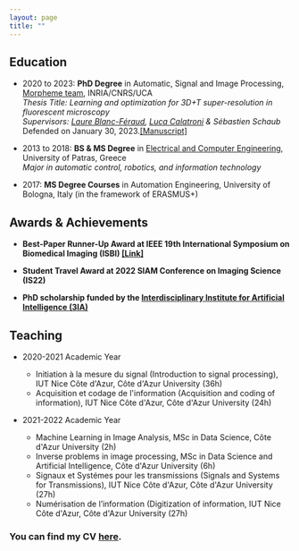 ```yaml
---
layout: page
title: ""
---
```



## Education

- 2020 to 2023: **PhD Degree** in Automatic, Signal and Image Processing, [Morpheme team](https://team.inria.fr/morpheme/), INRIA/CNRS/UCA <br />
*Thesis Title: Learning and optimization for 3D+T super-resolution in fluorescent microscopy <br />
Supervisors: [Laure Blanc-Féraud](https://www.i3s.unice.fr/~blancf/), [Luca Calatroni](https://sites.google.com/view/lucacalatroni) & Sébastien Schaub*  <br /> 
<span>Defended on January 30, 2023.</span>[[Manuscript]](https://theses.hal.science/tel-04089027)

- 2013 to 2018: **BS & MS Degree** in [Electrical and Computer Engineering](http://www.ece.upatras.gr/index.php/en/), University of Patras, Greece <br />
*Major in automatic control, robotics, and information technology*

- 2017: **MS Degree Courses** in Automation Engineering, University of Bologna, Italy (in the framework of ERASMUS+)


## Awards & Achievements

- **Best-Paper Runner-Up Award at IEEE 19th International Symposium on Biomedical Imaging (ISBI) [[Link]](https://3ia.univ-cotedazur.eu/best-paper-runner-up-award-for-vasiliki-stergiopoulou)**

- **Student Travel Award at 2022 SIAM Conference on Imaging Science (IS22)**

- **PhD scholarship funded by the [Interdisciplinary Institute for Artificial Intelligence (3IA)](https://3ia.univ-cotedazur.eu/)**

## Teaching

- 2020-2021 Academic Year
  - Initiation à la mesure du signal (Introduction to signal processing), IUT Nice Côte d'Azur, Côte d'Azur University (36h)
  - Acquisition et codage de l'information (Acquisition and coding of information), IUT Nice Côte d'Azur, Côte d'Azur University (24h)

- 2021-2022 Academic Year
  - Machine Learning in Image Analysis, MSc in Data Science, Côte d'Azur University (2h)
  - Inverse problems in image processing, MSc in Data Science and Artificial Intelligence, Côte d'Azur University (6h)
  - Signaux et Systémes pour les transmissions (Signals and Systems for Transmissions), IUT Nice Côte d'Azur, Côte d'Azur University (27h)
  - Numérisation de l’information (Digitization of information, IUT Nice Côte d'Azur, Côte d'Azur University (27h)

### You can find my CV [here](VasilinaCV.pdf).
